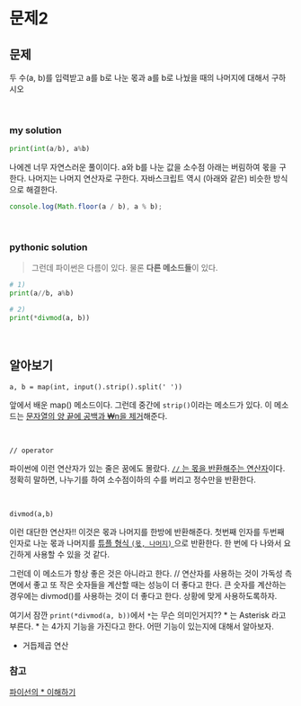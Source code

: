 # 문제2

## 문제

두 수(a, b)를 입력받고 a를 b로 나눈 몫과 a를 b로 나눴을 때의 나머지에 대해서 구하시오

<br/>

### my solution

```python
print(int(a/b), a%b)

```

나에겐 너무 자연스러운 풀이이다. a와 b를 나눈 값을 소수점 아래는 버림하여 몫을 구한다. 나머지는 나머지 연산자로 구한다. 자바스크립트 역시 (아래와 같은) 비슷한 방식으로 해결한다.

```javascript
console.log(Math.floor(a / b), a % b);
```

<br/>

### pythonic solution

> 그런데 파이썬은 다름이 있다. 물론 **다른 메소드들**이 있다.

```python
# 1)
print(a//b, a%b)

# 2)
print(*divmod(a, b))
```

<br/>

## 알아보기

`a, b = map(int, input().strip().split(' '))`

앞에서 배운 map() 메소드이다. 그런데 중간에 `strip()`이라는 메소드가 있다. 이 메소드는 <u>문자열의 양 끝에 공백과 ₩n을 제거</u>해준다.

<br/>

`// operator`

파이썬에 이런 연산자가 있는 줄은 꿈에도 몰랐다. <u>`//` 는 몫을 반환해주는 연산자</u>이다. 정확히 말하면, 나누기를 하여 소수점이하의 수를 버리고 정수만을 반환한다.

<br/>

`divmod(a,b)`

이런 대단한 연산자!! 이것은 몫과 나머지를 한방에 반환해준다. 첫번째 인자를 두번째 인자로 나눈 몫과 나머지를 <u>튜플 형식 `(몫, 나머지)` </u>으로 반환한다. 한 번에 다 나와서 요긴하게 사용할 수 있을 것 같다.

그런데 이 메소드가 항상 좋은 것은 아니라고 한다. // 연산자를 사용하는 것이 가독성 측면에서 좋고 또 작은 숫자들을 계산할 때는 성능이 더 좋다고 한다. 큰 숫자를 계산하는 경우에는 divmod()를 사용하는 것이 더 좋다고 한다. 상황에 맞게 사용하도록하자.

여기서 잠깐 `print(*divmod(a, b))`에서 `*`는 무슨 의미인거지?? \* 는 Asterisk 라고 부른다. \* 는 4가지 기능을 가진다고 한다. 어떤 기능이 있는지에 대해서 알아보자.

- 거듭제곱 연산

### 참고

[파이선의 \* 이해하기](https://mingrammer.com/understanding-the-asterisk-of-python/)
